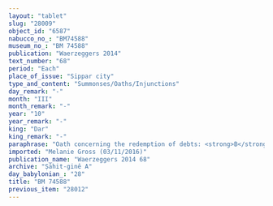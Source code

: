 ```yaml
---
layout: "tablet"
slug: "28009"
object_id: "6587"
nabucco_no_: "BM74588"
museum_no_: "BM 74588"
publication: "Waerzeggers 2014"
text_number: "68"
period: "Each"
place_of_issue: "Sippar city"
type_and_content: "Summonses/Oaths/Injunctions"
day_remark: "-"
month: "III"
month_remark: "-"
year: "10"
year_remark: "-"
king: "Dar"
king_remark: "-"
paraphrase: "Oath concerning the redemption of debts: <strong>B</strong> swears (<em>tam&ucirc;</em>) to <strong>C</strong> by Bēl, Nab&ucirc; and the king of Babylon that on the 10<sup>th</sup> of D&ucirc;zu (IV) of Darius 10<sup>th</sup> year he will give him in Sippar the dates according to (<em>ak&icirc;</em>) the promissory note (<em>u&rsquo;iltu</em>) of <strong>A</strong>, property (<em>makkūru</em>) of &Scaron;ama&scaron;. 5 witnesses and the scribe.<br /> &nbsp;<br /> <strong>A</strong> = Bulṭāya/Marduk-erība//Isinnāya; <strong>B</strong> = Nab&ucirc;-lū-salim/Rēhētu; <strong>C</strong> = Lūṣi-ana-nūri/&Scaron;umu-ukīn//&Scaron;ang&ucirc;-I&scaron;tar-Bābili; Scribe = Ha&scaron;dāya/Nab&ucirc;-ahhē-bulliṭ//Adad-&scaron;am&ecirc;<br /> &nbsp;"
imported: "Melanie Gross (03/11/2016)"
publication_name: "Waerzeggers 2014 68"
archive: "Ṣāhit-ginê A"
day_babylonian_: "28"
title: "BM 74588"
previous_item: "28012"
---
```

